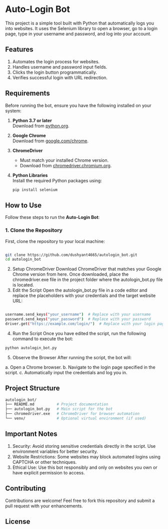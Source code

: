# Auto-Login Bot

This project is a simple tool built with Python that automatically logs you into websites. It uses the Selenium library to open a browser, go to a login page, type in your username and password, and log into your account.

## Features

1. Automates the login process for websites.
2. Handles username and password input fields.
3. Clicks the login button programmatically.
4. Verifies successful login with URL redirection.

## **Requirements**

Before running the bot, ensure you have the following installed on your system:

1. **Python 3.7 or later**  
   Download from [python.org](https://www.python.org/downloads/).

2. **Google Chrome**  
   Download from [google.com/chrome](https://www.google.com/chrome/).

3. **ChromeDriver**  
   - Must match your installed Chrome version.  
   - Download from [chromedriver.chromium.org](https://chromedriver.chromium.org/downloads).

4. **Python Libraries**  
   Install the required Python packages using:
   ```bash
   pip install selenium

## **How to Use**

Follow these steps to run the **Auto-Login Bot**:

### **1. Clone the Repository**
First, clone the repository to your local machine:
```bash

git clone https://github.com/dushyant4665/autologin_bot.git
cd autologin_bot 

```
2. Setup ChromeDriver
Download ChromeDriver that matches your Google Chrome version from here. Once downloaded, place the chromedriver.exe file in the project folder where the autologin_bot.py file is located.
3. Edit the Script
Open the autologin_bot.py file in a code editor and replace the placeholders with your credentials and the target website URL:
```bash

username.send_keys("your_username")  # Replace with your username
password.send_keys("your_password")  # Replace with your password
driver.get("https://example.com/login/")  # Replace with your login page URL

```
4. Run the Script
Once you have edited the script, run the following command to execute the bot:

```bash
python autologin_bot.py
```

5. Observe the Browser
After running the script, the bot will:

a. Open a Chrome browser.
b. Navigate to the login page specified in the script.
c. Automatically input the credentials and log you in.

## Project Structure

```bash
autologin_bot/
├── README.md          # Project documentation
├── autologin_bot.py   # Main script for the bot
├── chromedriver.exe   # ChromeDriver for browser automation
└── venv/              # Optional virtual environment (if used)
```

## Important Notes 

1. Security: Avoid storing sensitive credentials directly in the script. Use environment variables for better security.
2. Website Restrictions: Some websites may block automated logins using CAPTCHA or other techniques.
3. Ethical Use: Use this bot responsibly and only on websites you own or have explicit permission to access.

## Contributing
Contributions are welcome! Feel free to fork this repository and submit a pull request with your enhancements.

## License


